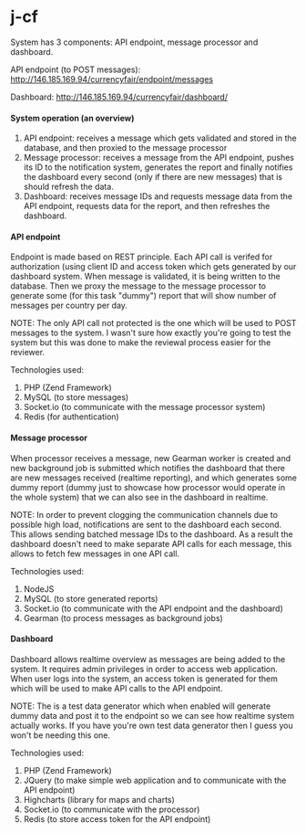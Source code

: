 # j-cf

System has 3 components: API endpoint, message processor and dashboard.

API endpoint (to POST messages): http://146.185.169.94/currencyfair/endpoint/messages

Dashboard: http://146.185.169.94/currencyfair/dashboard/

#### System operation (an overview)

 1. API endpoint: receives a message which gets validated and stored in the database, and then proxied to the message processor
 2. Message processor: receives a message from the API endpoint, pushes its ID to the notification system, generates the report and finally notifies the dashboard every second (only if there are new messages) that is should refresh the data.
 3. Dashboard: receives message IDs and requests message data from the API endpoint, requests data for the report, and then refreshes the dashboard.

#### API endpoint
Endpoint is made based on REST principle. Each API call is verifed for authorization (using client ID and access token which gets generated by our dashboard system. When message is validated, it is being written to the database. Then we proxy the message to the message processor to generate some (for this task "dummy") report that will show number of messages per country per day.

NOTE: The only API call not protected is the one which will be used to POST messages to the system. I wasn't sure how exactly you're going to test the system but this was done to make the reviewal process easier for the reviewer.

Technologies used: 

 1. PHP (Zend Framework)
 2. MySQL (to store messages)
 3. Socket.io (to communicate with the message processor system)
 4. Redis (for authentication)


#### Message processor
When processor receives a message, new Gearman worker is created and new background job is submitted which notifies the dashboard that there are new messages received (realtime reporting), and which generates some dummy report (dummy just to showcase how processor would operate in the whole system) that we can also see in the dashboard in realtime.

NOTE: In order to prevent clogging the communication channels due to possible high load, notifications are sent to the dashboard each second. This allows sending batched message IDs to the dashboard. As a result the dashboard doesn't need to make separate API calls for each message, this allows to fetch few messages in one API call.

Technologies used:

 1. NodeJS
 2. MySQL (to store generated reports)
 2. Socket.io (to communicate with the API endpoint and the dashboard)
 3. Gearman (to process messages as background jobs)


#### Dashboard
Dashboard allows realtime overview as messages are being added to the system. It requires admin privileges in order to access web application. When user logs into the system, an access token is generated for them which will be used to make API calls to the API endpoint.

NOTE: The is a test data generator which when enabled will generate dummy data and post it to the endpoint so we can see how realtime system actually works. If you have you're own test data generator then I guess you won't be needing this one.

Technologies used:

 1. PHP (Zend Framework)
 2. JQuery (to make simple web application and to communicate with the API endpoint)
 3. Highcharts (library for maps and charts)
 4. Socket.io (to communicate with the processor)
 5. Redis (to store access token for the API endpoint)
